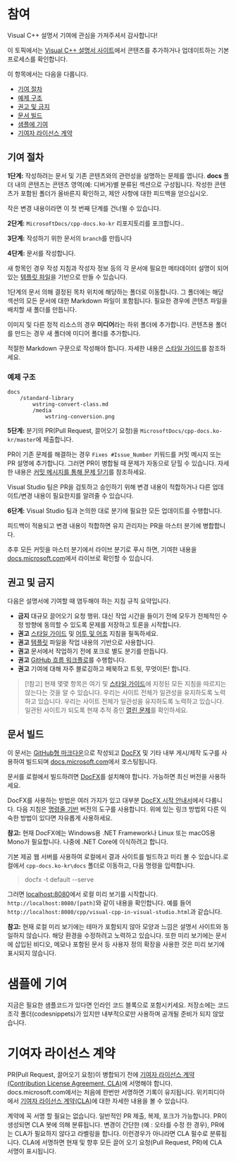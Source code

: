 # <a name="contributing"></a>참여

Visual C++ 설명서 기여에 관심을 가져주셔서 감사합니다!

이 토픽에서는 [Visual C++ 설명서 사이트](https://docs.microsoft.com/cpp)에서 콘텐츠를 추가하거나 업데이트하는 기본 프로세스를 확인합니다.

이 항목에서는 다음을 다룹니다.

* [기여 절차](#process-for-contributing)
* [예제 구조](#example-structure)
* [권고 및 금지](#dos-and-donts)
* [문서 빌드](#building-the-docs)
* [샘플에 기여](#contributing-to-samples)
* [기여자 라이선스 계약](#contributor-license-agreement)

## <a name="process-for-contributing"></a>기여 절차

**1단계:** 작성하려는 문서 및 기존 콘텐츠와의 관련성을 설명하는 문제를 엽니다.
**docs** 폴더 내의 콘텐츠는 콘텐츠 영역(예: 디버거)별 분류된 섹션으로 구성됩니다. 작성한 콘텐츠가 포함된 폴더가 올바른지 확인하고, 제안 사항에 대한 피드백을 얻으십시오.

작은 변경 내용이라면 이 첫 번째 단계를 건너뛸 수 있습니다.

**2단계:** `MicrosoftDocs/cpp-docs.ko-kr` 리포지토리를 포크합니다..

**3단계:** 작성하기 위한 문서의 `branch`를 만듭니다

**4단계:** 문서를 작성합니다.

새 항목인 경우 작성 지침과 작성자 정보 등의 각 문서에 필요한 메타데이터 설명이 되어 있는 [템플릿 파일](./styleguide/template.md)을 기반으로 만들 수 있습니다.

1단계의 문서 의해 결정된 목차 위치에 해당하는 폴더로 이동합니다.
그 폴더에는 해당 섹션의 모든 문서에 대한 Markdown 파일이 포함됩니다. 필요한 경우에 콘텐츠 파일을 배치할 새 폴더를 만듭니다.

이미지 및 다른 정적 리소스의 경우 **미디어**라는 하위 폴더에 추가합니다. 콘텐츠용 폴더를 만드는 경우 새 폴더에 미디어 폴더를 추가합니다.

적절한 Markdown 구문으로 작성해야 합니다. 자세한 내용은 [스타일 가이드](./styleguide/template.md)를 참조하세요.

### <a name="example-structure"></a>예제 구조

    docs
        /standard-library
            wstring-convert-class.md
            /media
                wstring-conversion.png

**5단계:** 분기의 PR(Pull Request, 끌어오기 요청)을 `MicrosoftDocs/cpp-docs.ko-kr/master`에 제출합니다.

PR이 기존 문제를 해결하는 경우 `Fixes #Issue_Number` 키워드를 커밋 메시지 또는 PR 설명에 추가합니다. 그러면 PR이 병합될 때 문제가 자동으로 닫힐 수 있습니다. 자세한 내용은 [커밋 메시지를 통해 문제 닫기](https://help.github.com/articles/closing-issues-via-commit-messages/)를 참조하세요.

Visual Studio 팀은 PR을 검토하고 승인하기 위해 변경 내용이 적합하거나 다른 업데이트/변경 내용이 필요한지를 알려줄 수 있습니다.

**6단계:** Visual Studio 팀과 논의한 대로 분기에 필요한 모든 업데이트를 수행합니다.

피드백이 적용되고 변경 내용이 적합하면 유지 관리자는 PR을 마스터 분기에 병합합니다.

추후 모든 커밋을 마스터 분기에서 라이브 분기로 푸시 하면, 기여한 내용을 [docs.microsoft.com](https://docs.microsoft.com/cpp/)에서 라이브로 확인할 수 있습니다.

## <a name="dos-and-donts"></a>권고 및 금지

다음은 설명서에 기여할 때 염두해야 하는 지침 규칙 요약입니다.

- **금지** 대규모 끌어오기 요청 행위. 대신 작업 시간을 들이기 전에 모두가 전체적인 수정 방향에 동의할 수 있도록 문제를 저장하고 토론을 시작합니다.
- **권고** [스타일 가이드](./styleguide/template.md) 및 [어투 및 어조](./styleguide/voice-tone.md) 지침을 필독하세요.
- **권고** [템플릿](./styleguide/template.md) 파일을 작업 내용의 기반으로 사용합니다.
- **권고** 문서에서 작업하기 전에 포크로 별도 분기를 만듭니다.
- **권고** [GitHub 흐름 워크플로](https://guides.github.com/introduction/flow/)를 수행합니다.
- **권고** 기여에 대해 자주 블로깅하고 페북하고 트윗, 무엇이든! 합니다.

> [!참고]
> 현재 몇몇 항목은 여기 및 [스타일 가이드](./styleguide/template.md)에 지정된 모든 지침을 따르지는 않는다는 것을 알 수 있습니다. 우리는 사이트 전체가 일관성을 유지하도록 노력하고 있습니다. 우리는 사이트 전체가 일관성을 유지하도록 노력하고 있습니다. 일관된 사이트가 되도록 현재 추적 중인 [열린 문제](https://github.com/MicrosoftDocs/cpp-docs.ko-kr/issues?q=is%3Aissue+is%3Aopen+label%3Aguidelines-adherence)를 확인하세요.

## <a name="building-the-docs"></a>문서 빌드

이 문서는 [GitHub형 마크다운](https://help.github.com/categories/writing-on-github/)으로 작성되고 [DocFX](https://dotnet.github.io/docfx/) 및 기타 내부 게시/제작 도구를 사용하여 빌드되며 [docs.microsoft.com](https://docs.microsoft.com/)에서 호스팅됩니다.

문서를 로컬에서 빌드하려면 [DocFX](https://dotnet.github.io/docfx/)를 설치해야 합니다. 가능하면 최신 버전을 사용하세요.

DocFX를 사용하는 방법은 여러 가지가 있고 대부분 [DocFX 시작 안내서](https://dotnet.github.io/docfx/tutorial/docfx_getting_started.html)에서 다룹니다. 다음 지침은 [명령줄 기반](https://dotnet.github.io/docfx/tutorial/docfx_getting_started.html#2-use-docfx-as-a-command-line-tool) 버전의 도구를 사용합니다. 위에 있는 링크 방법외 다른 익숙한 방법이 있다면 자유롭게 사용하세요.

**참고:** 현재 DocFX에는 Windows용 .NET Framework나 Linux 또는 macOS용 Mono가 필요합니다. 나중에 .NET Core에 이식하려고 합니다.

기본 제공 웹 서버를 사용하여 로컬에서 결과 사이트를 빌드하고 미리 볼 수 있습니다.로컬에서 `cpp-docs.ko-kr\docs` 폴더로 이동하고, 다음 명령을 입력합니다.

> docfx -t default --serve

그러면 [localhost:8080](http://localhost:8080)에서 로컬 미리 보기를 시작합니다. `http://localhost:8080/[path]`와 같이 내용을 확인합니다. 예를 들어 `http://localhost:8080/cpp/visual-cpp-in-visual-studio.html`과 같습니다.

**참고:** 현재 로컬 미리 보기에는 테마가 포함되지 않아 모양과 느낌은 설명서 사이트와 동일하지 않습니다. 해당 환경을 수정하려고 노력하고 있습니다. 또한 미리 보기에는 문서에 삽입된 비디오, 메모나 포함된 문서 등 사용자 정의 확장을 사용한 것은 미리 보기에 표시되지 않습니다.

# <a name="contributing-to-samples"></a>샘플에 기여

지금은 필요한 샘플코드가 있다면 인라인 코드 블록으로 포함시키세요. 저장소에는 코드 조각 폴더(codesnippets)가 있지만 내부적으로만 사용하며 공개될 준비가 되지 않았습니다.

# <a name="contributor-license-agreement"></a>기여자 라이선스 계약

PR(Pull Request, 끌어오기 요청)이 병합되기 전에 [기여자 라이선스 계약(Contribution License Agreement, CLA)](LICENSE)에 서명해야 합니다. docs.microsoft.com에서는 처음에 한번만 서명하면 기록이 유지됩니다. 위키피디아에서 [기여자 라이선스 계약(CLA)](https://en.wikipedia.org/wiki/Contributor_License_Agreement)에 대한 자세한 내용을 볼 수 있습니다.

계약에 꼭 서명 할 필요는 없습니다. 일반적인 PR 제출, 복제, 포크가 가능합니다. PR이 생성되면 CLA 봇에 의해 분류됩니다. 변경이 간단한 (예 : 오타를 수정 한 경우), PR에는 CLA가 필요하지 않다고 라벨링을 합니다. 이런경우가 아니라면 CLA 필수로 분류됩니다. CLA에 서명하면 현재 및 향후 모든 끌어 오기 요청(Pull Request, PR)에 CLA 서명이 표시됩니다.
